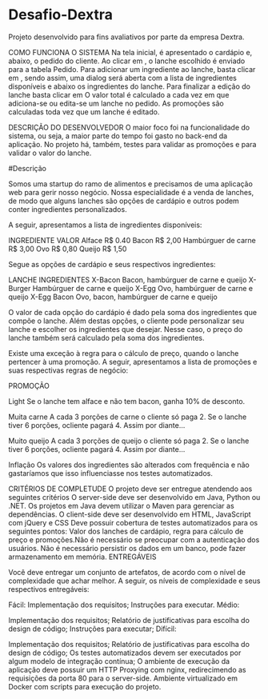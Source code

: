 # Desafio-Dextra
Projeto desenvolvido para fins avaliativos por parte da empresa Dextra.

COMO FUNCIONA O SISTEMA
Na tela inicial, é apresentado o cardápio e, abaixo, o pedido do cliente.
Ao clicar em <Selecionar>, o lanche escolhido é enviado para a tabela Pedido.
Para adicionar um ingrediente ao lanche, basta clicar em <Editar Lanche>, sendo assim, uma dialog será aberta com a lista de ingredientes disponíveis e abaixo os ingredientes do lanche. Para finalizar a edição do lanche basta clicar em <Salvar>
O valor total é calculado a cada vez em que adiciona-se ou edita-se um lanche no pedido.
As promoções são calculadas toda vez que um lanche é editado.
  
DESCRIÇÃO DO DESENVOLVEDOR
O maior foco foi na funcionalidade do sistema, ou seja, a maior parte do tempo foi gasto no back-end da aplicação. No projeto há, também, testes para validar as promoções e para validar o valor do lanche.

#Descrição

Somos uma startup do ramo de alimentos e precisamos de uma aplicação web para gerir nosso negócio. Nossa especialidade é a venda de lanches, de modo que alguns lanches são opções de cardápio e outros podem conter ingredientes personalizados.

A seguir, apresentamos a lista de ingredientes disponíveis:

INGREDIENTE           VALOR
Alface                R$ 0.40
Bacon                 R$ 2,00
Hambúrguer de carne   R$ 3,00
Ovo                   R$ 0,80
Queijo                R$ 1,50

Segue as opções de cardápio e seus respectivos ingredientes:

LANCHE          INGREDIENTES
X-Bacon         Bacon, hambúrguer de carne e queijo
X-Burger        Hambúrguer de carne e queijo
X-Egg           Ovo, hambúrguer de carne e queijo
X-Egg Bacon     Ovo, bacon, hambúrguer de carne e queijo

O valor de cada opção do cardápio é dado pela soma dos ingredientes que compõe o lanche. Além destas opções, o cliente pode personalizar seu lanche e escolher os ingredientes que desejar. Nesse caso, o preço do lanche também será calculado pela soma dos ingredientes.

Existe uma exceção à regra para o cálculo de preço, quando o lanche pertencer à uma promoção. A seguir, apresentamos a lista de promoções e suas respectivas regras de negócio:

PROMOÇÃO

Light
Se o lanche tem alface e não tem bacon, ganha 10% de desconto.

Muita carne
A cada 3 porções de carne o cliente só paga 2. Se o lanche tiver 6 porções, ocliente pagará 4. Assim por diante...

Muito queijo
A cada 3 porções de queijo o cliente só paga 2. Se o lanche tiver 6 porções, ocliente pagará 4. Assim por diante...

Inflação
Os valores dos ingredientes são alterados com frequência e não gastaríamos que isso influenciasse nos testes automatizados.

CRITÉRIOS DE COMPLETUDE
O projeto deve ser entregue atendendo aos seguintes critérios
O server-side deve ser desenvolvido em Java, Python ou .NET. Os projetos em Java devem utilizar o Maven para gerenciar as dependências.
O client-side deve ser desenvolvido em HTML, JavaScript com jQuery e CSS
Deve possuir cobertura de testes automatizados para os seguintes pontos: Valor dos lanches de cardápio, regra para cálculo de preço e promoções.Não é necessário se preocupar com a autenticação dos usuários.
Não é necessário persistir os dados em um banco, pode fazer armazenamento em memória.
ENTREGÁVEIS

Você deve entregar um conjunto de artefatos, de acordo com o nível de complexidade que achar melhor. A seguir, os níveis de complexidade e seus respectivos entregáveis:

Fácil:
Implementação dos requisitos;
Instruções para executar.
Médio:

Implementação dos requisitos;
Relatório de justificativas para escolha do design de código;
Instruções para executar;
Difícil:

Implementação dos requisitos;
Relatório de justificativas para escolha do design de código;
Os testes automatizados devem ser executados por algum modelo de integração contínua;
O ambiente de execução da aplicação deve possuir um HTTP Proxying com nginx, redirecimendo as requisições da porta 80 para o server-side.
Ambiente virtualizado em Docker com scripts para execução do projeto.
